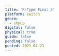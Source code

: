 ```yaml
---
title: 'R-Type Final 2'
platform: switch
genre:
  - shmup
digital: false
physical: true
guide: false
pending: false
posted: 2021-04-23
---
```

